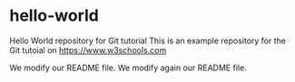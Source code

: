 # hello-world

Hello World repository for Git tutorial
This is an example repository for the Git tutoial on https://www.w3schools.com

We modify our README file.
We modify again our README file.
